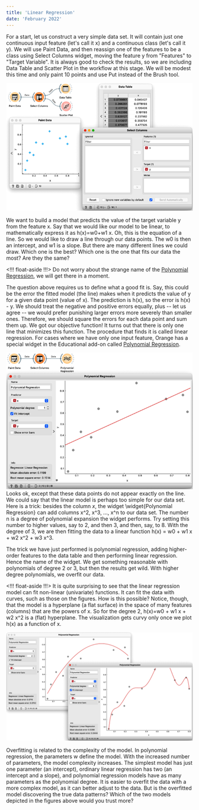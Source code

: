 ```yaml
---
title: 'Linear Regression'
date: 'February 2022'
---
```


For a start, let us construct a very simple data set. It will contain just one continuous input feature (let's call it x) and a continuous class (let's call it y). We will use Paint Data, and then reassign one of the features to be a class using Select Columns widget, moving the feature y from "Features" to "Target Variable". It is always good to check the results, so we are including Data Table and Scatter Plot in the workflow at this stage. We will be modest this time and only paint 10 points and use Put instead of the Brush tool.

![](paint.png)

We want to build a model that predicts the value of the target variable y from the feature x. Say that we would like our model to be linear, to mathematically express it as h(x)=w0+w1 x. Oh, this is the equation of a line. So we would like to draw a line through our data points. The w0 is then an intercept, and w1 is a slope. But there are many different lines we could draw. Which one is the best? Which one is the one that fits our data the most? Are they the same?

<!!! float-aside !!!>
Do not worry about the strange name of the [Polynomial Regression](https://orangedatamining.com/widget-catalog/educational/polynomial-regression/), we will get there in a moment.

The question above requires us to define what a good fit is. Say, this could be the error the fitted model (the line) makes when it predicts the value of y for a given data point (value of x). The prediction is h(x), so the error is h(x) - y. We should treat the negative and positive errors equally, plus -- let us agree -- we would prefer punishing larger errors more severely than smaller ones. Therefore, we should square the errors for each data point and sum them up. We got our objective function! It turns out that there is only one line that minimizes this function. The procedure that finds it is called linear regression. For cases where we have only one input feature, Orange has a special widget in the Educational add-on called [Polynomial Regression](https://orangedatamining.com/widget-catalog/educational/polynomial-regression/).

![](line.png
)
Looks ok, except that these data points do not appear exactly on the line. We could say that the linear model is perhaps too simple for our data set. Here is a trick: besides the column $x$, the widget \widget{Polynomial Regression} can add columns x^2, x^3, ..., x^n to our data set. The number n is a degree of polynomial expansion the widget performs. Try setting this number to higher values, say to 2, and then 3, and then, say, to 8. With the degree of 3, we are then fitting the data to a linear function h(x) = w0 + w1 x + w2 x^2 + w3 x^3.

The trick we have just performed is polynomial regression, adding higher-order features to the data table and then performing linear regression. Hence the name of the widget. We get something reasonable with polynomials of degree 2 or 3, but then the results get wild. With higher degree polynomials, we overfit our data.

<!!! float-aside !!!>
It is quite surprising to see that the linear regression model can fit non-linear (univariate) functions. It can fit the data with curves, such as those on the figures. How is this possible? Notice, though, that the model is a hyperplane (a flat surface) in the space of many features (columns) that are the powers of x. So for the degree 2, h(x)=w0 + w1 x + w2 x^2 is a (flat) hyperplane. The visualization gets curvy only once we plot h(x) as a function of x.

![](overfitting.png)

Overfitting is related to the complexity of the model. In polynomial regression, the parameters w define the model. With the increased number of parameters, the model complexity increases. The simplest model has just one parameter (an intercept), ordinary linear regression has two (an intercept and a slope), and polynomial regression models have as many parameters as the polynomial degree. It is easier to overfit the data with a more complex model, as it can better adjust to the data. But is the overfitted model discovering the true data patterns? Which of the two models depicted in the figures above would you trust more?
